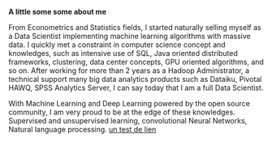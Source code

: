 
**A little some some about me**

From Econometrics and Statistics fields, I started naturally selling myself as a Data Scientist implementing machine learning algorithms with massive data. I quickly met a constraint in computer science concept and knowledges, such as intensive use of SQL, Java oriented distributed frameworks, clustering, data center concepts, GPU oriented algorithms, and so on.
After working for more than 2 years as a Hadoop Administrator, a technical support many big data analytics products such as Dataiku, Pivotal HAWQ, SPSS Analytics Server, I can say today that I am a full Data Scientist.

With Machine Learning and Deep Learning powered by the open source community, I am very proud to be at the edge of these knowledges. Supervised and unsupervised learning, convolutional Neural Networks, Natural language processing.
[un test de lien ](https://github.com/adam-p/markdown-here/wiki/Markdown-Cheatsheet)



